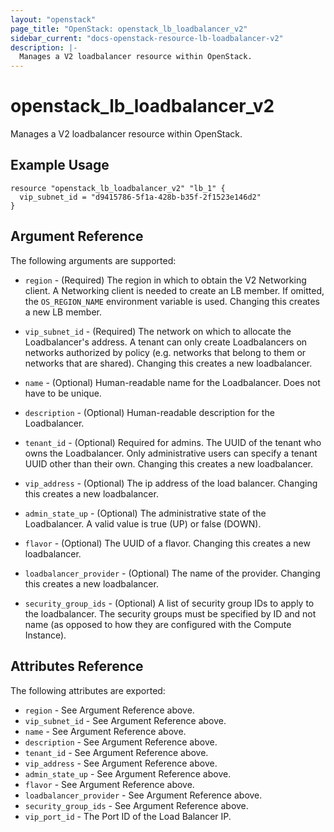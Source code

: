 ```yaml
---
layout: "openstack"
page_title: "OpenStack: openstack_lb_loadbalancer_v2"
sidebar_current: "docs-openstack-resource-lb-loadbalancer-v2"
description: |-
  Manages a V2 loadbalancer resource within OpenStack.
---
```


# openstack\_lb\_loadbalancer\_v2

Manages a V2 loadbalancer resource within OpenStack.

## Example Usage

```
resource "openstack_lb_loadbalancer_v2" "lb_1" {
  vip_subnet_id = "d9415786-5f1a-428b-b35f-2f1523e146d2"
}
```

## Argument Reference

The following arguments are supported:

* `region` - (Required) The region in which to obtain the V2 Networking client.
    A Networking client is needed to create an LB member. If omitted, the
    `OS_REGION_NAME` environment variable is used. Changing this creates a new
    LB member.

* `vip_subnet_id` - (Required) The network on which to allocate the
    Loadbalancer's address. A tenant can only create Loadbalancers on networks
    authorized by policy (e.g. networks that belong to them or networks that
    are shared).  Changing this creates a new loadbalancer.

* `name` - (Optional) Human-readable name for the Loadbalancer. Does not have
    to be unique.

* `description` - (Optional) Human-readable description for the Loadbalancer.

* `tenant_id` - (Optional) Required for admins. The UUID of the tenant who owns
    the Loadbalancer.  Only administrative users can specify a tenant UUID
    other than their own.  Changing this creates a new loadbalancer.

* `vip_address` - (Optional) The ip address of the load balancer.
    Changing this creates a new loadbalancer.

* `admin_state_up` - (Optional) The administrative state of the Loadbalancer.
    A valid value is true (UP) or false (DOWN).

* `flavor` - (Optional) The UUID of a flavor. Changing this creates a new
    loadbalancer.

* `loadbalancer_provider` - (Optional) The name of the provider. Changing this creates a new
    loadbalancer.

* `security_group_ids` - (Optional) A list of security group IDs to apply to the
    loadbalancer. The security groups must be specified by ID and not name (as
    opposed to how they are configured with the Compute Instance).

## Attributes Reference

The following attributes are exported:

* `region` - See Argument Reference above.
* `vip_subnet_id` - See Argument Reference above.
* `name` - See Argument Reference above.
* `description` - See Argument Reference above.
* `tenant_id` - See Argument Reference above.
* `vip_address` - See Argument Reference above.
* `admin_state_up` - See Argument Reference above.
* `flavor` - See Argument Reference above.
* `loadbalancer_provider` - See Argument Reference above.
* `security_group_ids` - See Argument Reference above.
* `vip_port_id` - The Port ID of the Load Balancer IP.
